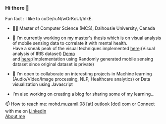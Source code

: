 ### Hi there 👋
Fun fact : I like to coDe/ruN/wOrKoUt/hIkE.
- 🧑‍💻 Master of Computer Science (MCS), Dalhousie University, Canada

- 🔭 I’m currently working on my master's thesis which is on visual analysis of mobile sensing data to correlate it with mental health. 
  <br> Have a sneak peak of the visual techniques implemented [here](https://github.com/mohd-muzamil/IrisDashboard.git):(Visual analysis of IRIS dataset) [Demo](https://explorata.herokuapp.com) 
  <br> and [here](https://github.com/mohd-muzamil/flaskDashboard.git):(Implementation using Randomly generated mobile sensing dataset since original dataset is private)
- 👯 I’m open to collaborate on interesting projects in Machine learning (Audio/Video/Image processing, NLP, Healthcare analytics) or Data visualization using Javascript
- I'm also working on creating a blog for sharing some of my learning...


📫 How to reach me: mohd.muzamil.08 [at] outlook [dot] com or Connect with me on [LinkedIn](http://linkedin.com/in/mohd11/)
<br>[About me](https://mohd-muzamil.netlify.app)

<!--
**mohd-muzamil/mohd-muzamil** is a ✨ _special_ ✨ repository because its `README.md` (this file) appears on your GitHub profile.

Here are some ideas to get you started:

- 🔭 I’m currently working on ...
- 🌱 I’m currently learning ...
- 👯 I’m looking to collaborate on ...
- 🤔 I’m looking for help with ...
- 💬 Ask me about ...
- 📫 How to reach me: ...
- 😄 Pronouns: ...
- ⚡ Fun fact: ...
-->
